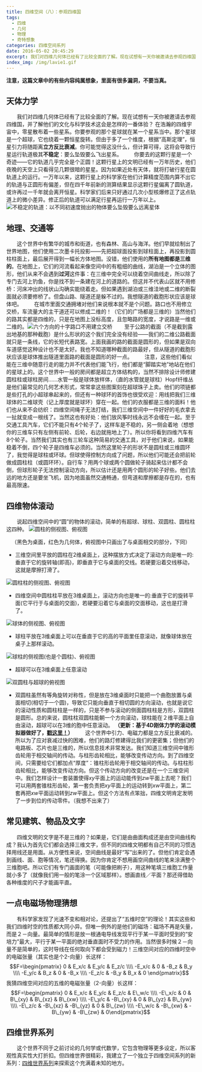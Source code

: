 ```yaml
---
title: 四维空间（八）：参观四维国
tags:
  - 四维
  - 几何
  - 物理
  - 奇特想象
categories: 四维空间系列
date: 2016-05-02 20:45:29
excerpt: 我们对四维几何体已经有了比较全面的了解。现在试想有一天你被邀请去参观四维国，并了解他们的文化与科学技术这会是怎样的一番体验？在浩瀚的四维宇宙中，零星散布着一些星系。你要参观的那个星球就在某一个星系当中。那个星球是一个超球，它也绕着一颗恒星旋转。
index_img: /img/lavie1.gif
---
```


**注意，这篇文章中的有些内容纯属想象，里面有很多漏洞，不要当真。**

## 天体力学
　　我们对四维几何体已经有了比较全面的了解。现在试想有一天你被邀请去参观四维国，并了解他们的文化与科学技术这会是怎样的一番体验？
在浩瀚的四维宇宙中，零星散布着一些星系。你要参观的那个星球就在某一个星系当中。那个星球是一个超球，它也绕着一颗恒星旋转。<!--more-->但由于多了一个维度，根据“高斯定理”，恒星引力将随距离**立方反比衰减**。你可能觉得这没什么，但计算可得，这将会导致行星运行轨道极其**不稳定**：要么坠毁要么飞出星系。
　　你要去的这颗行星是一个奇迹——它的轨道几乎完全是个正圆！这颗行星上的文明已经有一万年历史，他们夜晚的天空上只看得见几颗很暗的星星。因为如果近处有天体，就将打破行星在圆轨道上的运行。一万年以来，这颗行星上的科学家在他们计算精度范围内算不出它的轨道与正圆形有偏差，但在四千年前新的测算结果显示这颗行星偏离了圆轨道，或许再过一千年就会离开恒星。科学家们后来只好通过几次小型核爆修正了这点轨道上的微小差异。修正后的轨道可以满足行星再运行一万年以上。![不稳定的轨道：以不同初速度抛出的物体要么坠毁要么远离星体](/img/lavie1.gif)
## 地理、交通等
　　这个世界中有繁华的城市和街道，也有森林、高山与海洋。他们早就绘制出了世界地图，他们使用二次墨卡托投影——先把超球面投影到球柱面上，再投影到圆柱柱面上，最后展开得到一幅长方体地图。没错，他们使用的**所有地图都是三维的**。在地图上，它们的河流看起来像空间中的有粗细的曲线，湖泊是一个立体的图形，他们从来不会遇到**过河**这件事：在三维中完全可以绕着空间曲线走，所以除了专门去河上钓鱼，你是找不到一条建在河上的道路的。但这并不代表山区就不用修桥：河床冲出的线状山沟确实能绕着走。但如果遇到湖泊或三维洼地或二维的断裂面就必须要修桥了。但盘山路、隧道还是躲不过的。我想隧道的截胞形状应该是球体吧。
　　在城市里面交通拥堵对他们来说根本就不是个问题。路口也不用修立交桥，车流量大的主干道还可以修成二维的！（它们的广场都是三维的）当然他们的路其实都是四维的，只是在地图上没标高度，且忽略路的宽度，才说路是一维或二维的。![六个方向的十字路口不用建立交桥](/img/lavie7.gif)
　　至于公路的截面（不是截到露出地基的那种截胞）是什么形状的这个我们完全没有经验——我们的二维公路截面就只是一条线，它的长短代表路宽。上面我画的路的截面是圆形的，但如果是双向车道感觉这种设计也不是太好。我也不知道哪种截面的路最好，但从隧道的截胞形状应该是球体推出隧道里面路的截面是圆形的好一点。
　　注意，这些他们看似能在三维中随意行走的能力并不代表他们能飞行，他们都是“脚踏实地”地站在他们的星球上的。这个世界中一般的房间都是超立方体结构的，当然不排除设计师修建圆柱柱或球柱房间……水管一般是球体放样体，（直的水管就是球柱）Hopf纤维丛是他们最常见的几何艺术形式，常常拿这些图案刻在超球珠子上卖。他们的项链都是些打孔的小超球串起来的，但还有一种球环的首饰也很受欢迎：用线把我们三维球体的二维球壳（记上厚度就是球环）穿在一起。他们的衣服都是三维的面料！他们也从来不会纺织：四维空间绳子无法打结，我们三维空间中一件好好的毛衣拿去一扯就变成一根线了。当然这也有好处：他们放风筝时线永远不会缠在一起。至于交通工具汽车，它们不能只有4个轮子了，这样车是不稳的，另一侧会着地（想想你的三维车只有左侧有前轮、后轮，右边就拖地上了）。所以你将看到四维汽车有8个轮子。当然我们其实也有三轮车这种简易的交通工具，对于他们来说，如果能稳着不倒，四个轮子是四维车必须的。当然这里轮子的形状不是圆柱或三维圆环了，我觉得是球柱或环球。但球使得控制方向成了问题，所以他们可能还会把前轮做成圆柱柱（或圆环环）。自行车？用两个球或两个圆做轮子骑起来估计都不会倒，但球形轮子无法控制滚动方向，所以估计还是用两个圆形的轮子好些。他们去远的地方还是要坐飞机，因为地面虽然交通畅通，但弯道和摩擦都是存在的，也有最高限速。
## 四维物体滚动
　　说起四维空间中的“圆”的物体的滚动，简单的有超球、球柱、双圆柱、圆柱柱这四种。
![圆柱的侧视图、俯视图](/img/lavie2.gif)<center>（黑色为桌面，红色为几何体，俯视图中只画出了与桌面相交的部分，下同）</center>
- 三维空间里平放的圆柱在2维桌面上，这种摆放方式决定了滚动方向是唯一的:垂直于它的旋转轴(即高)，即垂直于它与桌面的交线。若硬要沿着交线移动，这就是摩擦打滑了。

![圆柱柱的侧视图、俯视图](/img/lavie3.gif)
- 四维空间中圆柱柱平放在3维桌面上，滚动方向也是唯一的:垂直于它的旋转平面(它平行于与桌面的交面)，若硬要沿着它与桌面的交面移动，这也是打滑了。

![球体的侧视图、俯视图](/img/lavie4.gif)
- 球柱平放在3维桌面上可以在垂直于它的高的平面里任意滚动，就像球体放在桌子上那样滚动。

![球柱的侧视图(也是个圆柱)、俯视图](/img/lavie5.gif)
- 超球可以在3维桌面上任意滚动

![双圆柱与超球的俯视图](/img/lavie6.gif)
- 双圆柱虽然有等角旋转对称性，但是放在3维桌面时只能把一个曲胞放置与桌面相切(相切于一个圆)，导致它只能向垂直于相切圆的方向滚动，也就是说它的滚动性质和圆柱柱是一样的，只是不参与滚动的侧面圆柱柱是方形，双圆柱是圆形。总的来说，圆柱柱双圆柱能朝一个方向滚动，球柱能在２维平面上自由滚动，超球可以在3维的胞中任意滚动。
**（更新：基于4D刚体力学的滚动模拟器做好了，[戳这里！](/archives/newton4/)）**
　　这个世界中引力、电磁力都是立方反比衰减的。所以为了应对衰减过快的困难，他们的路灯修建得比我们的更密集；但他们的电路板、芯片也是三维的，所以信息技术非常发达。我们知道三维空间中锥形齿轮用于相交轴间的传动。与柱形齿轮相比，能够改变传动方向。到了四维空间，只需要给它们都加点“厚度”：锥柱形齿轮用于相交轴间的传动。与柱柱形齿轮相比，能够改变传动方向。但这个传动方向的改变还是在一个三维空间中。我们怎样设计一套装置使得$xy$平面上的运动能传到$zw$平面上去呢？我们可以用两套锥柱形齿轮，第一套负责把$xy$平面上的运动转到$xw$平面上，第二套再把$xw$平面运动转到$zw$平面上。但这个方法有点笨拙，四维文明肯定发明了一步到位的传动零件。（我想不出来了）
## 常见建筑、物品及文字
　　四维文明的文字是不是三维的？如果是，它们是由曲面构成还是由空间曲线构成？我认为首先它们都会选择三维文字，但不同的四维文明都有自己不同的习惯选择用线还是用面。从方便性来说，空间曲线是最好“写”出来的了。但他们肯定会遇到画线、面、胞等情况，笔还得换。因为你肯定不想用画空间曲线的笔来涂满整个三维胞吧。所以它们有专门画面的笔（可能像把刷子），用这种笔填三维胞工作量就小多了（就像我们用一般的笔涂一个区域那样）。想画直线／平面？那还得借助各种维度的尺子才能画平直。<a name="5dgate"></a>
## 一点电磁场物理猜想
　　有科学家发现了光速不变和相对论，还提出了“五维时空”的理论！其实这些和我们四维时空的性质都大同小异。但唯一例外的是他们的磁场：磁场不再是矢量，而是２－向量。最简单的情形是放一根通电导线发现平行于某一平面时受到的“安培力”最大，平行于某一平面的绝对垂直面时不受力的作用。当然很多时候２－向量不是简单的，这时导线在任何取向下都会受到磁力！三维空间对应的四维时空中的电磁张量（其实也是个2-向量）长这样：$$F=\begin{pmatrix} 0 &  E_x/c &   E_y/c &   E_z/c \\\\     -E_x/c & 0 &  -B_z &  B_y \\\\ -E_y/c & B_z & 0 &  -B_x \\\\ -E_z/c &   -B_y &  B_x & 0 \end{pmatrix}$$我猜四维空间对应的五维的电磁张量（2-向量）长这样：$$F=\begin{pmatrix} 0 &  E_x/c &   E_y/c &   E_z/c &   E\_w/c \\\\     -E\_x/c & 0 &  B\_{xy} & B\_{xz} & B\_{xw} \\\\ -E\_y/c & -B\_{xy} & 0 & B\_{yz} & B\_{yw} \\\\ -E\_z/c &   -B\_{xz} &  -B\_{yz} & 0 & B\_{zw} \\\\ -E\_w/c & -B\_{xw} & -B\_{yw} & -B\_{zw} & 0\end{pmatrix}$$

## 四维世界系列
　　这个世界不同于之前讨论的几何学或代数学，它包含物理等更多设定，所以客观性真实性大打折扣。但四维世界很精彩，我建立了一个独立于四维空间系列的新系列：[四维世界系列](/categories/四维世界系列/)来探索这个充满着未知的地方。
